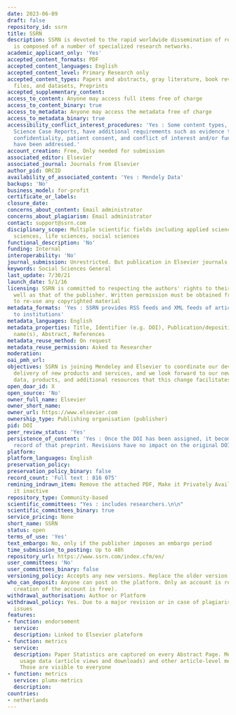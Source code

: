 ```yaml
---
date: 2023-06-09
draft: false
repository_id: ssrn
title: SSRN
description: SSRN is devoted to the rapid worldwide dissemination of research and
  is composed of a number of specialized research networks.
academic_applicant_only: 'Yes'
accepted_content_formats: PDF
accepted_content_languages: English
accepted_content_level: Primary Research only
accepted_content_types: Papers and abstracts, gray literature, book reviews, multimedia
  files, and datasets, Preprints
accepted_supplementary_content:
access_to_content: Anyone may access full items free of charge
access_to_content_binary: true
access_to_metadata: Anyone may access the metadata free of charge
access_to_metadata_binary: true
accessibility_conflict_interest_procedures: 'Yes : Some content types, such as Health
  Science Case Reports, have additional requirements such as evidence that patient
  confidentiality, patient consent, and conflict of interest and/or funding concerns
  have been addressed.'
account_creation: Free, Only needed for submission
associated_editor: Elsevier
associated_journal: Journals from Elsevier
author_pid: ORCID
availability_of_associated_content: 'Yes : Mendely Data'
backups: 'No'
business_model: for-profit
certificate_or_labels:
closure_date:
concerns_about_content: Email administrator
concerns_about_plagiarism: Email administrator
contact: support@ssrn.com
disciplinary_scope: Multiple scientific fields including applied sciences, health
  sciences, life sciences, social sciences
functional_description: 'No'
funding: Internal
interoperability: 'No'
journal_submission: Unrestricted. But publication in Elsevier journals facilitated
keywords: Social Sciences General
last_update: 7/30/21
launch_date: 5/1/16
licensing: SSRN is committed to respecting the authors' rights to their papers as
  well as that of the publisher. Written permission must be obtained from the rightsholder
  to re-use any copyrighted material
metadata_formats: 'Yes : SSRN provides RSS feeds and XML feeds of article metadata
  to institutions'
metadata_languages: English
metadata_properties: Title, Identifier (e.g. DOI), Publication/deposition date, Author
  name(s), Abstract, References
metadata_reuse_method: On request
metadata_reuse_permission: Asked to Researcher
moderation:
oai_pmh_url:
objectives: SSRN is joining Mendeley and Elsevier to coordinate our development and
  delivery of new products and services, and we look forward to our new access to
  data, products, and additional resources that this change facilitates
open_doar_id: X
open_source: 'No'
owner_full_name: Elsevier
owner_short_name:
owner_url: https://www.elsevier.com
ownership_type: Publishing organisation (publisher)
pid: DOI
peer_review_status: 'Yes'
persistence_of_content: 'Yes : Once the DOI has been assigned, it becomes a permanent
  record of that preprint. Revisions have no impact on the original DOI assignment.'
platform:
platform_languages: English
preservation_policy:
preservation_policy_binary: false
record_count: 'Full text : 816 075'
remining_indrawn_item: Remove the attached PDF, Make it Privately Available, Make
  it inactive
repository_type: Community-based
scientific_committees: "Yes : includes researchers.\n\n"
scientific_committees_binary: true
service_pricing: None
short_name: SSRN
status: open
terms_of_use: 'Yes'
text_embargo: No, only if the publisher imposes an embargo period
time_submission_to_posting: Up to 48h
repository_url: https://www.ssrn.com/index.cfm/en/
user_committees: 'No'
user_committees_binary: false
versioning_policy: Accepts any new versions. Replace the older version of the paper.
who_can_deposit: Anyone can post on the platform. Only an account is required ( The
  creation of the account is free).
withdrawal_authorisation: Author or Platform
withdrawal_policy: Yes. Due to a major revision or in case of plagiarism or ethical
  issues
features:
- function: endorsement
  service:
  description: Linked to Elsevier plateform
- function: metrics
  service:
  description: Paper Statistics are captured on every Abstract Page. Metrics include
    usage data (article views and downloads) and other article-level metrics (Citations).
    Those are visible to everyone
- function: metrics
  service: plumx-metrics
  description:
countries:
- netherlands
---
```



